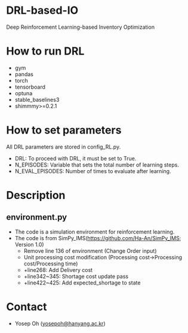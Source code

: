 # DRL-based-IO
Deep Reinforcement Learning-based Inventory Optimization

# How to run DRL
* gym
* pandas
* torch
* tensorboard
* optuna
* stable_baselines3
* shimmmy>=0.2.1

#  How to set parameters
All DRL parameters are stored in config_RL.py.
* DRL: To proceed with DRL, it must be set to True.
* N_EPISODES: Variable that sets the total number of learning steps.
* N_EVAL_EPISODES: Number of times to evaluate after learning.
# Description

## environment.py
* The code is a simulation environment for reinforcement learning.
* The code is from SimPy_IMS(https://github.com/Ha-An/SimPy_IMS; Version 1.0)
  * Remove line 136 of environment (Change Order input)
  * Unit processing cost modification (Processing cost->Processing cost/Processing time)
  * +line268: Add Delivery cost 
  * +line342~345: Shortage cost update pass
  * +line422~425: Add expected_shortage to state

# Contact
* Yosep Oh (yosepoh@hanyang.ac.kr)

